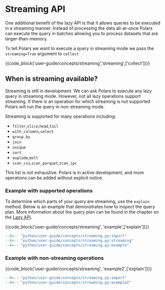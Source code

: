 # Streaming API

One additional benefit of the lazy API is that it allows queries to be executed in a streaming manner. Instead of processing the data all-at-once Polars can execute the query in batches allowing you to process datasets that are larger-than-memory.

To tell Polars we want to execute a query in streaming mode we pass the `streaming=True` argument to `collect`

{{code_block('user-guide/concepts/streaming','streaming',['collect'])}}

## When is streaming available?

Streaming is still in development. We can ask Polars to execute any lazy query in streaming mode. However, not all lazy operations support streaming. If there is an operation for which streaming is not supported Polars will run the query in non-streaming mode.

Streaming is supported for many operations including:

- `filter`,`slice`,`head`,`tail`
- `with_columns`,`select`
- `group_by`
- `join`
- `unique`
- `sort`
- `explode`,`melt`
- `scan_csv`,`scan_parquet`,`scan_ipc`

This list is not exhaustive. Polars is in active development, and more operations can be added without explicit notice.

### Example with supported operations

To determine which parts of your query are streaming, use the `explain` method. Below is an example that demonstrates how to inspect the query plan. More information about the query plan can be found in the chapter on the [Lazy API](https://docs.pola.rs/user-guide/lazy/query-plan/).

{{code_block('user-guide/concepts/streaming', 'example',['explain'])}}

```python exec="on" result="text" session="user-guide/streaming"
--8<-- "python/user-guide/concepts/streaming.py:import"
--8<-- "python/user-guide/concepts/streaming.py:streaming"
--8<-- "python/user-guide/concepts/streaming.py:example"
```

### Example with non-streaming operations

{{code_block('user-guide/concepts/streaming', 'example2',['explain'])}}

```python exec="on" result="text" session="user-guide/streaming"
--8<-- "python/user-guide/concepts/streaming.py:import"
--8<-- "python/user-guide/concepts/streaming.py:example2"
```